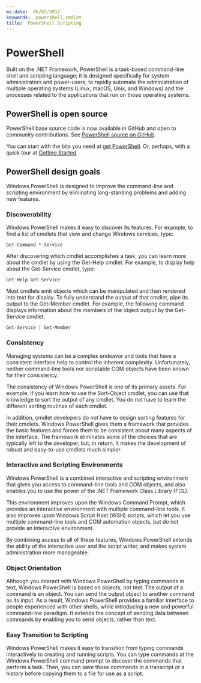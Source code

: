 ```yaml
---
ms.date:  06/05/2017
keywords:  powershell,cmdlet
title:  PowerShell Scripting
---
```


# PowerShell

Built on the .NET Framework, PowerShell is a task-based command-line shell and scripting language;
it is designed specifically for system administrators and power-users, to rapidly automate the
administration of multiple operating systems (Linux, macOS, Unix, and Windows) and the processes
related to the applications that run on those operating systems.

## PowerShell is open source

PowerShell base source code is now available in GitHub and open to community
contributions. See [PowerShell source on GitHub](https://github.com/powershell/powershell).

You can start with the bits you need at [get PowerShell](https://github.com/PowerShell/PowerShell#get-powershell).
Or, perhaps, with a quick tour at [Getting Started](https://github.com/PowerShell/PowerShell/blob/master/docs/learning-powershell)

## PowerShell design goals
Windows PowerShell is designed to improve the command-line and scripting environment by eliminating long-standing problems and adding new features.

### Discoverability
Windows PowerShell makes it easy to discover its features. For example, to find a list of cmdlets that view and change Windows services, type:

```
Get-Command *-Service
```

After discovering which cmdlet accomplishes a task, you can learn more about the cmdlet by using the Get-Help cmdlet. For example, to display help about the Get-Service cmdlet, type:

```
Get-Help Get-Service
```
Most cmdlets emit objects which can be manipulated and then rendered into text for display. To fully understand the output of that cmdlet, pipe its output to the Get-Member cmdlet. For example, the following command displays information about the members of the object output by the Get-Service cmdlet.

```
Get-Service | Get-Member
```

### Consistency
Managing systems can be a complex endeavor and tools that have a consistent interface help to control the inherent complexity. Unfortunately, neither command-line tools nor scriptable COM objects have been known for their consistency.

The consistency of Windows PowerShell is one of its primary assets. For example, if you learn how to use the Sort-Object cmdlet, you can use that knowledge to sort the output of any cmdlet. You do not have to learn the different sorting routines of each cmdlet.

In addition, cmdlet developers do not have to design sorting features for their cmdlets. Windows PowerShell gives them a framework that provides the basic features and forces them to be consistent about many aspects of the interface. The framework eliminates some of the choices that are typically left to the developer, but, in return, it makes the development of robust and easy-to-use cmdlets much simpler.

### Interactive and Scripting Environments
Windows PowerShell is a combined interactive and scripting environment that gives you access to command-line tools and COM objects, and also enables you to use the power of the .NET Framework Class Library (FCL).

This environment improves upon the Windows Command Prompt, which provides an interactive environment with multiple command-line tools. It also improves upon Windows Script Host (WSH) scripts, which let you use multiple command-line tools and COM automation objects, but do not provide an interactive environment.

By combining access to all of these features, Windows PowerShell extends the ability of the interactive user and the script writer, and makes system administration more manageable.

### Object Orientation
Although you interact with Windows PowerShell by typing commands in text, Windows PowerShell is based on objects, not text. The output of a command is an object. You can send the output object to another command as its input. As a result, Windows PowerShell provides a familiar interface to people experienced with other shells, while introducing a new and powerful command-line paradigm. It extends the concept of sending data between commands by enabling you to send objects, rather than text.

### Easy Transition to Scripting
Windows PowerShell makes it easy to transition from typing commands interactively to creating and running scripts. You can type commands at the Windows PowerShell command prompt to discover the commands that perform a task. Then, you can save those commands in a transcript or a history before copying them to a file for use as a script.